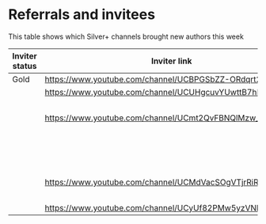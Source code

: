 # Referrals and invitees

This table shows which Silver+ channels brought new authors this week

| Inviter status | Inviter link | Channel ID | Link YT | Status |
| --- | --- | --- | --- | --- |
| Gold | https://www.youtube.com/channel/UCBPGSbZZ-ORdqrt2-tOrO9w | 42049 | https://www.youtube.com/channel/UC-nMUHkjWgu5_sBQNkSfLyA | Gold |
|  | https://www.youtube.com/channel/UCUHgcuvYUwttB7hD0qjCf_A | 49243 | https://www.youtube.com/channel/UC0oRsXHJcg0pVgRUCOEBmFw | Rejected |
|  |  |  | https://www.youtube.com/channel/UCoMoL0KWpnxnp5VlL6cg_BA | Bronze |
|  | https://www.youtube.com/channel/UCmt2QvFBNQlMzw_5sgLPFnQ | 50853 | https://www.youtube.com/channel/UC97DNyCZ1TUEJqdw_kGiM5w | Bronze |
|  |  |  | https://www.youtube.com/channel/UChAOSbXRZmYE6AlkVsoZPuQ | Rejected |
|  |  |  | https://www.youtube.com/channel/UCqhZk1uNuSM-9ml1mVHjWyA | Rejected |
|  |  |  | https://www.youtube.com/channel/UCwSYf3NvzDATUIvNAZeS6YA | Bronze |
|  |  |  | https://www.youtube.com/channel/UCcLfrbGwsX3cYlEQFFtmDfA | Bronze |
|  | https://www.youtube.com/channel/UCMdVacSOgVTjrRiRU1D1RTg | 62730 | https://www.youtube.com/channel/UCwYJX2wS4C2VVUoP8NMw97g | Bronze |
|  |  |  | https://www.youtube.com/channel/UCXZPaD29yrH_FdUvHEzN9FA | Bronze |
|  | https://www.youtube.com/channel/UCyUf82PMw5yzVNhogI4vSng | 26295 | https://www.youtube.com/channel/UCctqjUKp7vTNErRFS2riDoQ | Rejected |